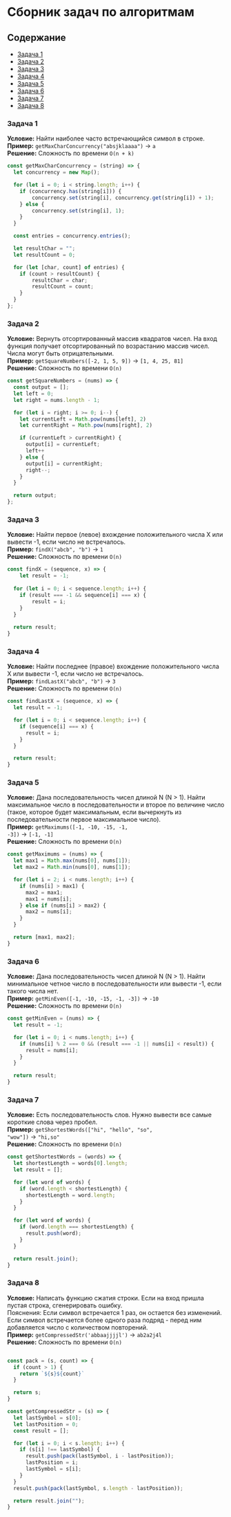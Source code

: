 # Сборник задач по алгоритмам

## Содержание

- [Задача 1](#задача-1)
- [Задача 2](#задача-2)
- [Задача 3](#задача-3)
- [Задача 4](#задача-4)
- [Задача 5](#задача-5)
- [Задача 6](#задача-6)
- [Задача 7](#задача-7)
- [Задача 8](#задача-8)

### Задача 1

**Условие:** Найти наиболее часто встречающийся символ в строке.\
**Пример:** <code>getMaxCharConcurrency("absjklaaaa")</code> -> <code>a</code>\
**Решение:** Сложность по времени <code>O(n + k)</code>

```javascript
const getMaxCharConcurrency = (string) => {
  let concurrency = new Map();

  for (let i = 0; i < string.length; i++) {
    if (concurrency.has(string[i])) {
        concurrency.set(string[i], concurrency.get(string[i]) + 1);
    } else {
        concurrency.set(string[i], 1);
    }
  }

  const entries = concurrency.entries();

  let resultChar = "";
  let resultCount = 0;

  for (let [char, count] of entries) {
    if (count > resultCount) {
        resultChar = char;
        resultCount = count;
    }
  }
};
```
### Задача 2

**Условие:** Вернуть отсортированный массив квадратов чисел. На вход функция получает отсортированный по возрастанию массив чисел.  Числа могут быть отрицательными.\
**Пример:** <code>getSquareNumbers([-2, 1, 5, 9])</code> -> <code>[1, 4, 25, 81]</code>\
**Решение:** Сложность по времени <code>O(n)</code>

```javascript
const getSquareNumbers = (nums) => {
  const output = [];
  let left = 0;
  let right = nums.length - 1;

  for (let i = right; i >= 0; i--) {
    let currentLeft = Math.pow(nums[left], 2)
    let currentRight = Math.pow(nums[right], 2)

    if (currentLeft > currentRight) {
      output[i] = currentLeft;
      left++
    } else {
      output[i] = currentRight;
      right--;
    }
  }

  return output;
};
```
### Задача 3

**Условие:** Найти первое (левое) вхождение положительного числа X или вывести -1, если число не встречалось.\
**Пример:** <code>findX("abcb", "b")</code> -> <code>1</code>\
**Решение:** Сложность по времени <code>O(n)</code>

```javascript
const findX = (sequence, x) => {
	let result = -1;
  
  for (let i = 0; i < sequence.length; i++) {
  	if (result === -1 && sequence[i] === x) {
    	result = i;
    }
  }
  
  return result;
}
```
### Задача 4

**Условие:** Найти последнее (правое) вхождение положительного числа X или вывести -1, если число не встречалось.\
**Пример:** <code>findLastX("abcb", "b")</code> -> <code>3</code>\
**Решение:** Сложность по времени <code>O(n)</code>

```javascript
const findLastX = (sequence, x) => {
  let result = -1;

  for (let i = 0; i < sequence.length; i++) {
    if (sequence[i] === x) {
      result = i;
    }
  }

  return result;
}
```
### Задача 5

**Условие:** Дана последовательность чисел длиной N (N > 1). Найти максимальное число в последовательности и второе по величине число (такое, которое будет максимальным, если вычеркнуть из последовательности первое максимальное число).\
**Пример:** <code>getMaximums([-1, -10, -15, -1, -3])</code> -> <code>[-1, -1]</code>\
**Решение:** Сложность по времени <code>O(n)</code>

```javascript
const getMaximums = (nums) => {
  let max1 = Math.max(nums[0], nums[1]);
  let max2 = Math.min(nums[0], nums[1]);

  for (let i = 2; i < nums.length; i++) {
    if (nums[i] > max1) {
      max2 = max1;
      max1 = nums[i];
    } else if (nums[i] > max2) {
      max2 = nums[i];
    }
  }

  return [max1, max2];
}
```
### Задача 6

**Условие:** Дана последовательность чисел длиной N (N > 1). Найти минимальное четное число в последовательности или вывести -1, если такого числа нет.\
**Пример:** <code>getMinEven([-1, -10, -15, -1, -3])</code> -> <code>-10</code>\
**Решение:** Сложность по времени <code>O(n)</code>

```javascript
const getMinEven = (nums) => {
  let result = -1;

  for (let i = 0; i < nums.length; i++) {
    if (nums[i] % 2 === 0 && (result === -1 || nums[i] < result)) {
      result = nums[i];
    }
  }

  return result;
}
```
### Задача 7

**Условие:** Есть последовательность слов. Нужно вывести все самые короткие слова через пробел.\
**Пример:** <code>getShortestWords(["hi", "hello", "so", "wow"])</code> -> <code>"hi,so"</code>\
**Решение:** Сложность по времени <code>O(n)</code>

```javascript
const getShortestWords = (words) => {
  let shortestLength = words[0].length;
  let result = [];

  for (let word of words) {
    if (word.length < shortestLength) {
      shortestLength = word.length;
    }
  }

  for (let word of words) {
    if (word.length === shortestLength) {
      result.push(word);
    }
  }

  return result.join();
}
```
### Задача 8

**Условие:** Написать функцию сжатия строки. Если на вход пришла пустая строка, сгенерировать ошибку. \
Пояснения: Если символ встречается 1 раз, он остается без изменений. Если символ встречается более одного раза подряд - перед ним добавляется число с количеством повторений. \
**Пример:** <code>getCompressedStr('abbaajjjjl')</code> -> <code>ab2a2j4l</code>\
**Решение:** Сложность по времени <code>O(n)</code>

```javascript

const pack = (s, count) => {
  if (count > 1) {
    return `${s}${count}`
  }

  return s;
}

const getCompressedStr = (s) => {
  let lastSymbol = s[0];
  let lastPosition = 0;
  const result = [];

  for (let i = 0; i < s.length; i++) {
    if (s[i] !== lastSymbol) {
      result.push(pack(lastSymbol, i - lastPosition));
      lastPosition = i;
      lastSymbol = s[i];
    }
  }
  result.push(pack(lastSymbol, s.length - lastPosition));

  return result.join("");
}
```
